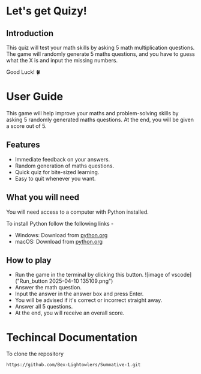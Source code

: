 # Let's get Quizy! 
## Introduction
This quiz will test your math skills by asking 5 math multiplication questions. 
The game will randomly generate 5 maths questions, and you have to guess what the X is and input the missing numbers. 

Good Luck! 🍀

# User Guide
This game will help improve your maths and problem-solving skills by asking 5 randomly generated maths questions. 
At the end, you will be given a score out of 5. 

## Features
- Immediate feedback on your answers.
- Random generation of maths questions.
- Quick quiz for bite-sized learning.
- Easy to quit whenever you want.

## What you will need
You will need access to a computer with Python installed. 

To install Python follow the following links - 
   - Windows: Download from [python.org](https://www.python.org/downloads/windows/)
   - macOS: Download from [python.org](https://www.python.org/downloads/mac-osx/)

## How to play
- Run the game in the terminal by clicking this button. ![image of vscode]("Run_button 2025-04-10 135109.png")
- Answer the math question.
- Input the answer in the answer box and press Enter.
- You will be advised if it's correct or incorrect straight away.
- Answer all 5 questions.
- At the end, you will receive an overall score.

# Techincal Documentation
To clone the repository 
```
https://github.com/Bex-Lightowlers/Summative-1.git
```
